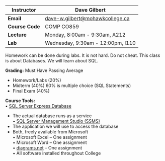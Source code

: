 
| **Instructor**  | Dave Gilbert                                                                                                                                                                                                                                                        |
| --------------- | ------------------------------------------------------------------------------------------------------------------------------------------------------------------------------------------------------------------------------------------------------------------- |
| **Email**       | [dave-w.gilbert@mohawkcollege.ca](mailto:firstname.lastname@mohawkcollege.ca?subject=CO859%20-%20%5BInsert%20subject%20here%5D&body=Please%20update%20the%20subject%20placeholder%20and%20include%20your%20full%20name%20and%20student%20number%20in%20the%20body.) |
| **Course Code** | COMP CO859                                                                                                                                                                                                                                                          |
| **Lecture**     | Monday, 8:00am - 9:30am, A212                                                                                                                                                                                                                                       |
| **Lab**         | Wednesday, 9:30am - 12:00pm, I110                                                                                                                                                                                                                                   |

Homework can be done during labs. It is not hard. Do not cheat. This class is about Databases. We will learn about SQL. 

**Grading:** 
Must Have Passing Average
- Homework/Labs (20%)
- Midterm (40%) 60% is multiple choice (SQL Statements)
- Final Exam (40%)

**Course Tools:**  
• [SQL Server Express Database](https://www.microsoft.com/en-ca/sql-server/sql-server-downloads)  
- The actual database runs as a service  
• [SQL Server Management Studio (SSMS)](https://docs.microsoft.com/en-us/sql/ssms/download-sql-server-management-studio-ssms?view=sql-server-ver15)  
- The application we will use to access the database  
- Both, freely available from Microsoft  
	• Microsoft Excel – One assignment  
	• Microsoft Word – One assignment  
	• [diagrams.net](https://app.diagrams.net/) – One assignment  
	• All software installed throughout College